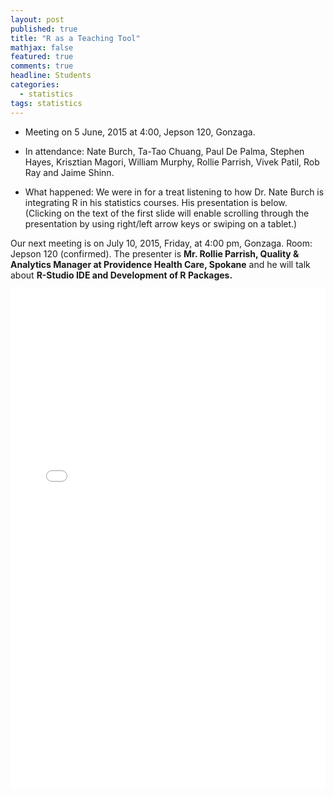 ```yaml
---
layout: post
published: true
title: "R as a Teaching Tool"
mathjax: false
featured: true
comments: true
headline: Students
categories: 
  - statistics
tags: statistics
---
```


* Meeting on 5 June, 2015 at 4:00, Jepson 120, Gonzaga.
* In attendance: Nate Burch, Ta-Tao Chuang, Paul De Palma, Stephen Hayes, Krisztian Magori, William Murphy, Rollie Parrish, Vivek Patil, Rob Ray and Jaime Shinn. 

* What happened: We were in for a treat listening to how Dr. Nate Burch is integrating R in his statistics courses. His presentation is below. (Clicking on the text of the first slide will enable scrolling through the presentation by using right/left arrow keys or swiping on a tablet.)  

Our next meeting is on July 10, 2015, Friday, at 4:00 pm, Gonzaga. Room: Jepson 120 (confirmed). The presenter is **Mr. Rollie Parrish, Quality & Analytics Manager at Providence Health Care, Spokane** and he will talk about **R-Studio IDE and Development of R Packages.** <br>

<iframe width="100%" height="800" src="//inrug.github.io/Presentations/RasTeachingTool/R_as_a_teaching_tool.html" frameborder="0"> </iframe>






